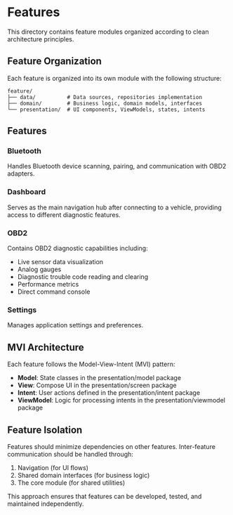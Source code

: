 # Features

This directory contains feature modules organized according to clean architecture principles.

## Feature Organization

Each feature is organized into its own module with the following structure:

```
feature/
├── data/          # Data sources, repositories implementation
├── domain/        # Business logic, domain models, interfaces
└── presentation/  # UI components, ViewModels, states, intents
```

## Features

### Bluetooth
Handles Bluetooth device scanning, pairing, and communication with OBD2 adapters.

### Dashboard
Serves as the main navigation hub after connecting to a vehicle, providing access to different diagnostic features.

### OBD2
Contains OBD2 diagnostic capabilities including:
- Live sensor data visualization
- Analog gauges
- Diagnostic trouble code reading and clearing
- Performance metrics
- Direct command console

### Settings
Manages application settings and preferences.

## MVI Architecture

Each feature follows the Model-View-Intent (MVI) pattern:

- **Model**: State classes in the presentation/model package
- **View**: Compose UI in the presentation/screen package
- **Intent**: User actions defined in the presentation/intent package
- **ViewModel**: Logic for processing intents in the presentation/viewmodel package

## Feature Isolation

Features should minimize dependencies on other features. Inter-feature communication should be handled through:

1. Navigation (for UI flows)
2. Shared domain interfaces (for business logic)
3. The core module (for shared utilities)

This approach ensures that features can be developed, tested, and maintained independently. 